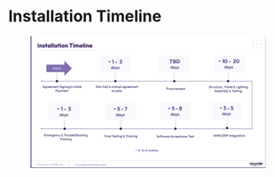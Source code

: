 # Installation Timeline



<figure><img src="../../.gitbook/assets/Screenshot 2024-12-04 at 6.40.22 PM.png" alt="" width="563"><figcaption></figcaption></figure>
